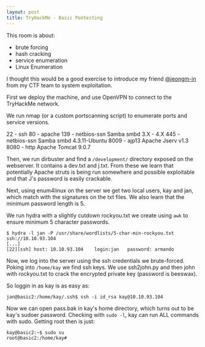 ```yaml
---
layout: post
title: TryHackMe - Basic Pentesting
---
```


This room is about:
* brute forcing 
* hash cracking 
* service enumeration
* Linux Enumeration

I thought this would be a good exercise to introduce my friend [@jeongm-in](https://github.com/jeongm-in) from my CTF team to system exploitation.

First we deploy the machine, and use OpenVPN to connect to the TryHackMe network.

We run nmap (or a custom portscanning script) to enumerate ports and service versions. 

22 - ssh
80 - apache
139 - netbios-ssn Samba smbd 3.X - 4.X 
445 - netbios-ssn Samba smbd 4.3.11-Ubuntu
8009 - ajp13 Apache Jserv v1.3
8080 - http Apache Tomcat 9.0.7

Then, we run dirbuster and find a `/development/` directory exposed on the webserver. It contains a dev.txt and j.txt. From these we learn that potentially Apache struts is being run somewhere and possible exploitable and that J's password is easily crackable.

Next, using enum4linux on the server we get two local users, kay and jan, which match with the signatures on the txt files. We also learn that the minimum password length is 5. 

We run hydra with a slightly cutdown rockyou.txt we create using `awk` to ensure minimum 5 character passwords. 
```shell
$ hydra -l jan -P /usr/share/wordlists/5-char-min-rockyou.txt ssh://10.10.93.104
[...]
[22][ssh] host: 10.10.93.104	login:jan	password: armando
```

Now, we log into the server using the ssh credentials we brute-forced. Poking into  `/home/kay` we find ssh keys. We use ssh2john.py and then john with rockyou.txt to crack the encrypted private key (password is beeswax).

So loggin in as kay is as easy as: 

```shell
jan@basic2:/home/kay/.ssh$ ssh -i id_rsa kay@10.10.93.104
```

Now we can open pass.bak in kay's home directory, which turns out to be kay's sudoer password. Checking with `sudo -l`, kay can run ALL commands with sudo. Getting root then is just:
```shell
kay@basic2:~$ sudo su
root@basic2:/home/kay# 
```